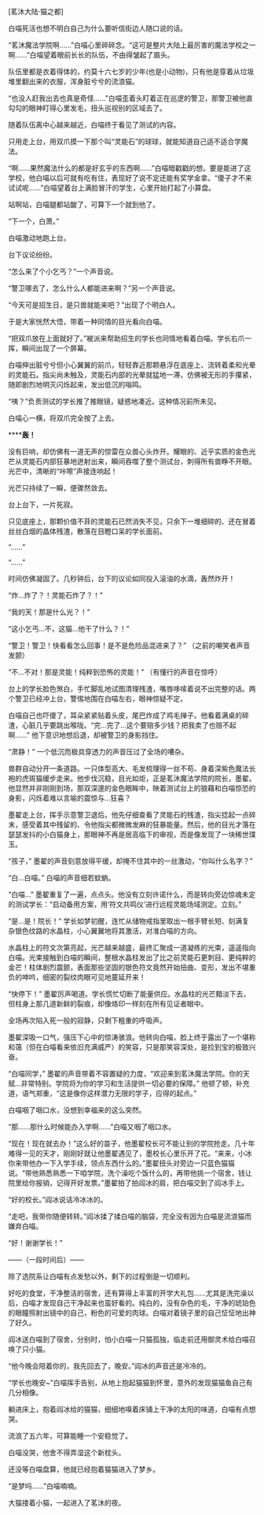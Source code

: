 [茗沐大陆·猫之都]

白喵死活也想不明白自己为什么要听信街边人随口说的话。

“茗沐魔法学院啊……”白喵心里碎碎念。“这可是整片大陆上最厉害的魔法学校之一啊……”白喵望着眼前长长的队伍，不由得皱起了眉头。

队伍里都是衣着得体的，约莫十六七岁的少年(也是小动物)，只有他是穿着从垃圾堆里翻出来的衣服，浑身脏兮兮的流浪猫。

“也没人赶我出去也真是奇怪……”白喵歪着头盯着正在巡逻的警卫，那警卫被他直勾勾的眼神盯得心里发毛，扭头巡视别的区域去了。

随着队伍离中心越来越近，白喵终于看见了测试的内容。

只用走上台，用双爪摸一下那个叫“灵能石”的球球，就能知道自己适不适合学魔法。

“啊……果然魔法什么的都是好玄乎的东西啊……”白喵暗戳戳的想。要是能进了这学校，他白喵以后可就有吃有住，表现好了说不定还能有奖学金拿。“傻子才不来试试呢……”白喵望着台上满脸冒汗的学生，心里开始打起了小算盘。

站啊站，白喵腿都站酸了，可算下一个就到他了。

“下一个，白萧。”

白喵激动地跑上台。

台下议论纷纷。

“怎么来了个小乞丐？”一个声音说。

“警卫哪去了，怎么什么人都能进来啊？”另一个声音说。

“今天可是招生日，是只兽就能来吧？”出现了个明白人。

于是大家恍然大悟，带着一种同情的目光看向白喵。

“把双爪放在上面就好了。”被派来帮助招生的学长也同情地看着白喵。学长右爪一挥，瞬间出现了一个屏幕。

白喵伸出脏兮兮但小心翼翼的前爪，轻轻靠近那颗悬浮在底座上、流转着柔和光晕的灵能石。指尖尚未触及，灵能石内部的光晕就猛地一滞，仿佛被无形的手攥紧，随即剧烈地明灭闪烁起来，发出低沉的嗡鸣。

“咦？”负责测试的学长推了推眼镜，疑惑地凑近。这种情况前所未见。

白喵心一横，将双爪完全按了上去。

********轰！****

没有巨响，却仿佛有一道无声的惊雷在众兽心头炸开。耀眼的、近乎实质的金色光芒从灵能石内部狂暴地迸射出来，瞬间吞噬了整个测试台，刺得所有兽睁不开眼。光芒中，清晰的“咔嚓”声接连响起！

光芒只持续了一瞬，便骤然敛去。

台上台下，一片死寂。

只见底座上，那颗价值不菲的灵能石已然消失不见，只余下一堆细碎的、还在冒着丝丝白烟的晶体残渣，散落在目瞪口呆的学长面前。

“……”

“……”

时间仿佛凝固了。几秒钟后，台下的议论如同投入滚油的水滴，轰然炸开！

“炸…炸了？！灵能石炸了？！”

“我的天！那是什么光？！”

“这小乞丐…不，这猫…他干了什么？！”

“警卫！警卫！快看看怎么回事！是不是危险品混进来了？” （之前的嘲笑者声音发颤）

“不…不对！那是灵能！纯粹到恐怖的灵能！” （有懂行的声音在惊呼）

台上的学长脸色煞白，手忙脚乱地试图清理残渣，嘴唇哆嗦着说不出完整的话。两个警卫已经冲上台，警惕地围在白喵左右，眼神惊疑不定。

白喵自己也吓傻了，耳朵紧紧贴着头皮，尾巴炸成了鸡毛掸子。他看着满桌的碎渣，心脏几乎要跳出喉咙。“完…完了…这个要赔多少钱？把我卖了也赔不起啊……” 他下意识地想后退，却被警卫的身影挡住。

“肃静！” 一个低沉而极具穿透力的声音压过了全场的嘈杂。

兽群自动分开一条道路。一只体型高大、毛发梳理得一丝不苟、身着深紫色魔法长袍的虎斑猫缓步走来。他步伐沉稳，目光如炬，正是茗沐魔法学院的院长，墨翟。他显然并非刚刚到场，那双深邃的金色眼眸中，映着测试台上的狼藉和白喵惊恐的身影，闪烁着难以言喻的震惊与…狂喜？

墨翟走上台，挥手示意警卫退后。他先仔细查看了灵能石的残渣，指尖捻起一点碎末，感受着其中残留的、令他指尖都微微发麻的狂暴能量。然后，他的目光才落在瑟瑟发抖的小白猫身上，那眼神不再是居高临下的审视，而是像发现了一块稀世璞玉。

“孩子，” 墨翟的声音刻意放得平缓，却掩不住其中的一丝激动，“你叫什么名字？”

“白…白喵。” 白喵的声音细若蚊蚋。

“白喵…” 墨翟重复了一遍，点点头。他没有立刻许诺什么，而是转向旁边惊魂未定的测试学长：“启动备用方案，用‘符文共鸣仪’进行远程灵能场域测定。立刻。”

“是…是！院长！” 学长如梦初醒，连忙从储物戒指里取出一根手臂长短、刻满复杂银色纹路的水晶柱，小心翼翼地将其激活，对准白喵的方向。

水晶柱上的符文次第亮起，光芒越来越盛，最终汇聚成一道凝练的光束，遥遥指向白喵。光束接触到白喵的瞬间，整根水晶柱发出了比之前灵能石更刺目、更纯粹的金芒！柱体剧烈震颤，表面那些坚固的银色符文竟然开始扭曲、变形，发出不堪重负的呻吟，细密的裂纹肉眼可见地蔓延开来！

“快停下！” 墨翟厉声喝道。学长慌忙切断了能量供应。水晶柱的光芒黯淡下去，但柱身上那几道新鲜的裂痕，却像烙印一样刻在所有见证者眼中。

全场再次陷入死一般的寂静，只剩下粗重的呼吸声。

墨翟深吸一口气，强压下心中的惊涛骇浪。他转向白喵，脸上终于露出了一个堪称和蔼（但在白喵看来依旧充满威严）的笑容，只是那笑容深处，是捡到宝的极致兴奋。

“白喵同学，” 墨翟的声音带着不容置疑的力度，“欢迎来到茗沐魔法学院。你的天赋…非常特别。学院将为你的学习和生活提供一切必要的保障。” 他顿了顿，补充道，语气郑重，“这是像你这样潜力无限的学子，应得的起点。”

白喵咽了咽口水，没想到幸福来的这么突然。

“那……那什么时候能办入学啊……”白喵又咽了咽口水。

“现在！现在就去办！”这么好的苗子，他墨翟校长可不能让别的学院抢走。几十年难得一见的天才，刚刚好就让他墨翟遇见了，墨校长心里乐开了花。“来来，小冰你来带他办一下入学手续，领点东西什么的。”墨翟扭头对旁边一只蓝色猫猫说。“带他熟悉熟悉一下咱学院，洗个澡吃个饭什么的，再带他挑一个宿舍，钱让院里给你报销，记得开好发票。”墨翟拍了拍阎冰的肩，把白喵交到了阎冰手上。

“好的校长。”阎冰说话冷冰冰的。

“走吧，我带你随便转转。”阎冰揉了揉白喵的脑袋，完全没有因为白喵是流浪猫而嫌弃白喵。

“好！谢谢学长！”

——（一段时间后）——

除了选院系让白喵有点发愁以外，剩下的过程倒是一切顺利。

好吃的食堂，干净整洁的宿舍，还有算得上丰富的开学大礼包……尤其是洗完澡以后，白喵才发现自己干净起来也蛮好看的。纯白的，没有杂色的毛，干净的琥珀色的眼瞳照射出镜中的自己，粉色的可爱的肉球。白喵对着镜子里的自己怔怔地出神了好久。

阎冰送白喵到了宿舍，分别时，怕小白喵一只猫孤独，临走前还用御灵术给白喵召唤了只小猫。

“他今晚会陪着你的，我先回去了，晚安。”阎冰的声音还是冷冷的。

“学长也晚安~”白喵挥手告别，从地上抱起猫猫到怀里，意外的发现猫猫鱼自己有几分相像。

躺进床上，抱着阎冰给的猫猫，细细地嗅着床铺上干净的太阳的味道，白喵有点想哭。

流浪了五六年，可算能睡一个安稳觉了。

白喵没哭，他舍不得弄湿这个新枕头。

还没等白喵盘算，他就已经抱着猫猫进入了梦乡。

“是梦吗……”白喵喃喃。

大猫搂着小猫，一起进入了茗沐的夜。